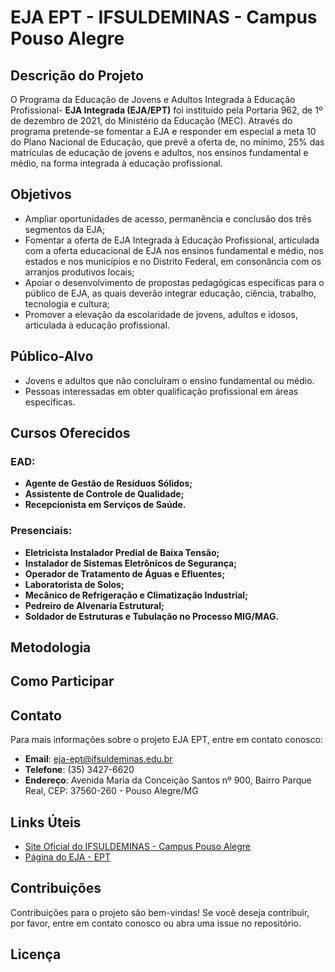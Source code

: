 # EJA EPT - IFSULDEMINAS - Campus Pouso Alegre

## Descrição do Projeto

O Programa da Educação de Jovens e Adultos Integrada à Educação Profissional- **EJA Integrada (EJA/EPT)** foi instituído pela Portaria 962, de 1º de dezembro de 2021, do Ministério da Educação (MEC). Através do programa pretende-se fomentar a EJA e responder em especial a meta 10 do Plano Nacional de Educação, que prevê a oferta de, no mínimo, 25% das matrículas de educação de jovens e adultos, nos ensinos fundamental e médio, na forma integrada à educação profissional.

## Objetivos

- Ampliar oportunidades de acesso, permanência e conclusão dos três segmentos da EJA;
- Fomentar a oferta de EJA Integrada à Educação Profissional, articulada com a oferta educacional de EJA nos ensinos fundamental e médio, nos estados e nos municípios e no Distrito Federal, em consonância com os arranjos produtivos locais;
- Apoiar o desenvolvimento de propostas pedagógicas específicas para o público de EJA, as quais deverão integrar educação, ciência, trabalho, tecnologia e cultura;
- Promover a elevação da escolaridade de jovens, adultos e idosos, articulada à educação profissional.

## Público-Alvo

- Jovens e adultos que não concluíram o ensino fundamental ou médio.
- Pessoas interessadas em obter qualificação profissional em áreas específicas.

## Cursos Oferecidos

### EAD:

- **Agente de Gestão de Resíduos Sólidos;**
- **Assistente de Controle de Qualidade;**
- **Recepcionista em Serviços de Saúde.**

### Presenciais:

- **Eletricista Instalador Predial de Baixa Tensão;**
- **Instalador de Sistemas Eletrônicos de Segurança;**
- **Operador de Tratamento de Águas e Efluentes;**
- **Laboratorista de Solos;**
- **Mecânico de Refrigeração e Climatização Industrial;**
- **Pedreiro de Alvenaria Estrutural;**
- **Soldador de Estruturas e Tubulação no Processo MIG/MAG.**

## Metodologia



## Como Participar



## Contato

Para mais informações sobre o projeto EJA EPT, entre em contato conosco:

- **Email**: eja-ept@ifsuldeminas.edu.br 
- **Telefone**: (35) 3427-6620
- **Endereço**: Avenida Maria da Conceição Santos nº 900, Bairro Parque Real, CEP: 37560-260 - Pouso Alegre/MG

## Links Úteis

- [Site Oficial do IFSULDEMINAS - Campus Pouso Alegre](https://portal.poa.ifsuldeminas.edu.br/)
- [Página do EJA - EPT](https://portal.poa.ifsuldeminas.edu.br/cursos-fic)

## Contribuições

Contribuições para o projeto são bem-vindas! Se você deseja contribuir, por favor, entre em contato conosco ou abra uma issue no repositório.

## Licença
